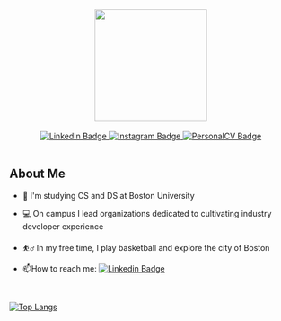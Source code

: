 
<div id="header" align="center">
  <img src="https://media.giphy.com/media/v1.Y2lkPTc5MGI3NjExY3M3aXdzb3I0c2Zldjc2ejRvb2o1NHRxNXo2ZTMxOWk4NjZiNjNlYSZlcD12MV9pbnRlcm5hbF9naWZfYnlfaWQmY3Q9Zw/xVRRDVP6lqtNQJrzN7/giphy.gif" width="200"/>
</div>
<br/>
<div id="badges" align="center">
  <a href="https://www.linkedin.com/in/owen-mariani/">
    <img src="https://img.shields.io/badge/LinkedIn-blue?style=for-the-badge&logo=linkedin&logoColor=white" alt="LinkedIn Badge"/>
  </a>
  <a href="https://www.instagram.com/owen_mariani/">
    <img src="https://img.shields.io/badge/Instagram-red?style=for-the-badge&logo=instagram&logoColor=white" alt="Instagram Badge"/>
  </a>
   <a href="https://owenm-26.github.io/Personal-CV/">
    <img src="https://img.shields.io/badge/PersonalCV-purple?style=for-the-badge&logo=instagram&logoColor=purple" alt="PersonalCV Badge"/>
  </a>
</div>

<br/>

## About Me

- 🏫 I'm studying CS and DS at Boston University

- 💻 On campus I lead organizations dedicated to cultivating industry developer experience 

- ⛹️‍♂️ In my free time, I play basketball and explore the city of Boston

- :mailbox:How to reach me: [![Linkedin Badge](https://img.shields.io/badge/-Owen_Mariani-blue?style=flat&logo=Linkedin&logoColor=white)](https://www.linkedin.com/in/owen-mariani/)


<!---[![GitHub Streak](http://github-readme-streak-stats.herokuapp.com?user=owenm-26&theme=dark&background=000000)](https://git.io/streak-stats) 
<br/> --->
<br/>

[![Top Langs](https://github-readme-stats.vercel.app/api/top-langs/?username=owenm-26&layout=compact&theme=vision-friendly-dark&hide=jupyter%20notebook)](https://github.com/anuraghazra/github-readme-stats)






<!--
**owenm-26/owenm-26** is a ✨ _special_ ✨ repository because its `README.md` (this file) appears on your GitHub profile.

Here are some ideas to get you started:

- 🔭 I’m currently working on ...
- 🌱 I’m currently learning ...
- 👯 I’m looking to collaborate on ...
- 🤔 I’m looking for help with ...
- 💬 Ask me about ...
- 📫 How to reach me: ...
- 😄 Pronouns: ...
- ⚡ Fun fact: ...
-->
